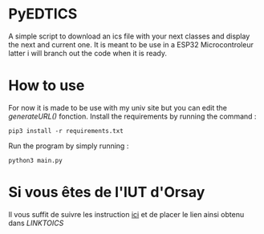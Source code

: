 # PyEDTICS
A simple script to download an ics file with your next classes and display the next and current one. It is meant to be use in a ESP32 Microcontroleur latter i will branch out the code when it is ready.
# How to use
For now it is made to be use with my univ site but you can edit the *generateURL()* fonction. Install the requirements by running the command :  
```
pip3 install -r requirements.txt
```
Run the program by simply running : 
```
python3 main.py
```
# Si vous êtes de l'IUT d'Orsay
Il vous suffit de suivre les instruction [ici](https://docs.google.com/document/d/1OyH73RNrxFUmHP-Ab8SfNRsyKjV-6SDd1ZHCukF2ufU/edit?usp=sharing) et de placer le lien ainsi obtenu dans *LINKTOICS* 

